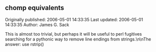 ## chomp equivalents

Originally published: 2006-05-01 14:33:35
Last updated: 2006-05-01 14:33:35
Author: James G. Sack

This is almost too trivial, but perhaps it will be useful to perl fugitives searching for a pythonic way to remove line endings from strings.\n\nThe answer: use rstrip()
